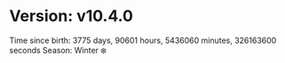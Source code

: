 # Version: v10.4.0
Time since birth: 3775 days, 90601 hours, 5436060 minutes, 326163600 seconds
Season: Winter ❄️
